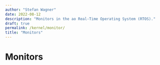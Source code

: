 ```yaml
---
author: "Stefan Wagner"
date: 2022-08-12
description: "Monitors in the ao Real-Time Operating System (RTOS)."
draft: true
permalink: /kernel/monitor/
title: "Monitors"
---
```


# Monitors
